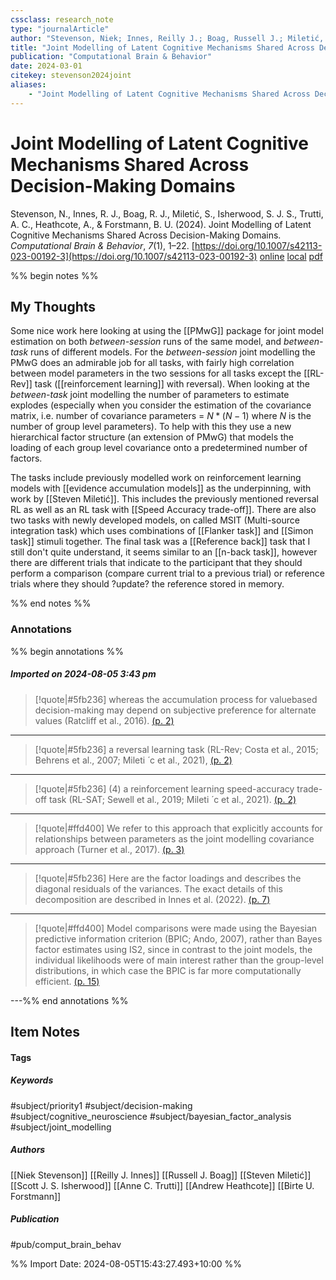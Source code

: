 ```yaml
---
cssclass: research_note
type: "journalArticle"
author: "Stevenson, Niek; Innes, Reilly J.; Boag, Russell J.; Miletić, Steven; Isherwood, Scott J. S.; Trutti, Anne C.; Heathcote, Andrew; Forstmann, Birte U."
title: "Joint Modelling of Latent Cognitive Mechanisms Shared Across Decision-Making Domains"
publication: "Computational Brain & Behavior"
date: 2024-03-01
citekey: stevenson2024joint
aliases: 
    - "Joint Modelling of Latent Cognitive Mechanisms Shared Across Decision-Making Domains"
---
```


# Joint Modelling of Latent Cognitive Mechanisms Shared Across Decision-Making Domains

Stevenson, N., Innes, R. J., Boag, R. J., Miletić, S., Isherwood, S. J. S., Trutti, A. C., Heathcote, A., & Forstmann, B. U. (2024). Joint Modelling of Latent Cognitive Mechanisms Shared Across Decision-Making Domains. _Computational Brain & Behavior_, _7_(1), 1–22. [https://doi.org/10.1007/s42113-023-00192-3](https://doi.org/10.1007/s42113-023-00192-3)
[online](http://zotero.org/users/7162438/items/WMNUZJJB) [local](zotero://select/library/items/WMNUZJJB) [pdf](file:///home/gjc216/Zotero/storage/QFJXE2HD/Stevenson%20et%20al.%20-%202024%20-%20Joint%20Modelling%20of%20Latent%20Cognitive%20Mechanisms%20Sha.pdf)
 

 
%% begin notes %%

## My Thoughts

Some nice work here looking at using the [[PMwG]] package for joint model estimation on both _between-session_ runs of the same model, and _between-task_ runs of different models. For the _between-session_ joint modelling the PMwG does an admirable job for all tasks, with fairly high correlation between model parameters in the two sessions for all tasks except the [[RL-Rev]] task ([[reinforcement learning]] with reversal).
When looking at the _between-task_ joint modelling the number of parameters to estimate explodes (especially when you consider the estimation of the covariance matrix, i.e. number of covariance parameters = $N * (N-1)$ where $N$ is the number of group level parameters). To help with this they use a new hierarchical factor structure (an extension of PMwG) that models the loading of each group level covariance onto a predetermined number of factors.

The tasks include previously modelled work on reinforcement learning models with [[evidence accumulation models]] as the underpinning, with work by [[Steven Miletić]]. This includes the previously mentioned reversal RL as well as an RL task with [[Speed Accuracy trade-off]]. There are also two tasks with newly developed models, on called MSIT (Multi-source integration task) which uses combinations of [[Flanker task]] and [[Simon task]] stimuli together. The final task was a [[Reference back]] task that I still don't quite understand, it seems similar to an [[n-back task]], however there are different trials that indicate to the participant that they should perform a comparison (compare current trial to a previous trial) or reference trials where they should ?update? the reference stored in memory.



%% end notes %%

### Annotations

%% begin annotations %%

##### Imported on 2024-08-05 3:43 pm
>[!quote|#5fb236]
>whereas the accumulation process for valuebased decision-making may depend on subjective preference for alternate values (Ratcliff et al., 2016). [(p. 2)](zotero://open-pdf/library/items/QFJXE2HD?page=2&annotation=WNJ23FQG)

---
>[!quote|#5fb236]
>a reversal learning task (RL-Rev; Costa et al., 2015; Behrens et al., 2007; Mileti ́ c et al., 2021), [(p. 2)](zotero://open-pdf/library/items/QFJXE2HD?page=2&annotation=VPBXUFUR)

---
>[!quote|#5fb236]
>(4) a reinforcement learning speed-accuracy trade-off task (RL-SAT; Sewell et al., 2019; Mileti ́ c et al., 2021). [(p. 2)](zotero://open-pdf/library/items/QFJXE2HD?page=2&annotation=CEFP29DM)

---
>[!quote|#ffd400]
>We refer to this approach that explicitly accounts for relationships between parameters as the joint modelling covariance approach (Turner et al., 2017). [(p. 3)](zotero://open-pdf/library/items/QFJXE2HD?page=3&annotation=TPAF9AWJ)

---
>[!quote|#5fb236]
>Here   are the factor loadings and   describes the diagonal residuals of the variances. The exact details of this decomposition are described in Innes et al. (2022). [(p. 7)](zotero://open-pdf/library/items/QFJXE2HD?page=7&annotation=E3NZACQF)

---
>[!quote|#ffd400]
>Model comparisons were made using the Bayesian predictive information criterion (BPIC; Ando, 2007), rather than Bayes factor estimates using IS2, since in contrast to the joint models, the individual likelihoods were of main interest rather than the group-level distributions, in which case the BPIC is far more computationally efficient. [(p. 15)](zotero://open-pdf/library/items/QFJXE2HD?page=15&annotation=ZVBWH3GM)

---%% end annotations %%

## Item Notes

#### Tags

##### Keywords

#subject/priority1 #subject/decision-making #subject/cognitive_neuroscience #subject/bayesian_factor_analysis #subject/joint_modelling

##### Authors

[[Niek Stevenson]] [[Reilly J. Innes]] [[Russell J. Boag]] [[Steven Miletić]] [[Scott J. S. Isherwood]] [[Anne C. Trutti]] [[Andrew Heathcote]] [[Birte U. Forstmann]]

##### Publication

#pub/comput_brain_behav


%% Import Date: 2024-08-05T15:43:27.493+10:00 %%
